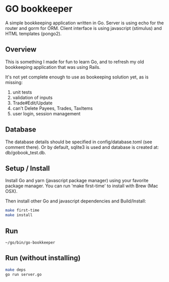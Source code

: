 # GO bookkeeper

A simple bookkeeping application written in Go. Server is using echo
for the router and gorm for ORM.  Client interface is using javascript
(stimulus) and HTML templates (pongo2).
  
## Overview

This is something I made for fun to learn Go, and to refresh my old
bookkeeping application that was using Rails.<br>
  
It's not yet complete enough to use as bookeeping solution yet, as is missing:
1. unit tests
1. validation of inputs
1. Trade#Edit/Update
1. can't Delete Payees, Trades, TaxItems
1. user login, session management

## Database

The database details should be specified in config/database.toml (see comment there).
Or by default, sqlite3 is used and database is created at: db/gobook_test.db.

## Setup / Install

Install Go and yarn (javascript package manager) using your favorite package manager.  You can run 'make first-time' to install with Brew (Mac OSX).

Then install other Go and javascript dependencies and Build/Install:
```bash
make first-time
make install
```

## Run

`~/go/bin/go-bookkeeper`

## Run (without installing)

```bash
make deps
go run server.go
```

